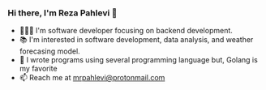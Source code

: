 ### Hi there, I'm Reza Pahlevi 👋
- 👨🏻‍💻 I'm software developer focusing on backend development.
- 📚 I'm interested in software development, data analysis, and weather forecasing model.
- 📝 I wrote  programs using several programming language but, Golang is my favorite
- 📫 Reach me at mrpahlevi@protonmail.com
